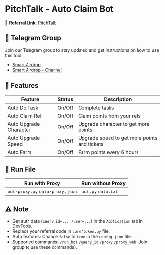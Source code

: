 # PitchTalk - Auto Claim Bot

🔗 **Referral Link**: [PitchTalk](https://t.me/pitchtalk_bot/app?startapp=ffd116)

## 📢 Telegram Group

Join our Telegram group to stay updated and get instructions on how to use this tool:

- [Smart Airdrop](https://t.me/smartairdrop2120)
- [Smart Airdrop - Channel](https://t.me/smartairdrop_channel)

## 🌟 Features

| Feature                | Status | Description                                  |
| ---------------------- | ------ | -------------------------------------------- |
| Auto Do Task           | On/Off | Complete tasks                               |
| Auto Claim Ref         | On/Off | Claim points from your refs                  |
| Auto Upgrade Character | On/Off | Upgrade character to get more points         |
| Auto Upgrade Speed     | On/Off | Upgrade speed to get more points and tickets |
| Auto Farm              | On/Off | Farm points every 6 hours                    |

## 🚀 Run File

| Run with Proxy                   | Run without Proxy   |
| -------------------------------- | ------------------- |
| `bot-proxy.py` `data-proxy.json` | `bot.py` `data.txt` |

## ⚠️ Note

- Get auth data (`query_id=... /user=...`) in the `Application` tab in DevTools.
- Replace your referral code in `core/token.py` file.
- Auto features: Change `false` to `true` in the `config.json` file.
- Supported commands: `/run_bot` `/query_id` `/proxy` `/proxy_web` (Join group to use these commands).
